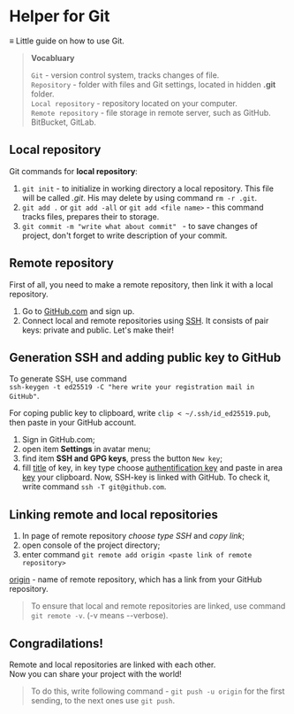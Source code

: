 # Helper for Git
≡ Little guide on how to use Git.

> **Vocabluary**
>
> `Git` - version control system, tracks changes of file.<br>
> `Repository` - folder with files and Git settings, located in hidden **.git** folder.<br>
> `Local repository` - repository located on your computer.<br>
> `Remote repository` - file storage in remote server, such as GitHub. BitBucket, GitLab.<br>

## Local repository

Git commands for **local repository**:
1. `git init` - to initialize in working directory a local repository. This file will be called *.git*. His may delete by using command `rm -r .git`.
2. `git add .` or `git add -all` or `git add <file name>` - this command tracks files, prepares their to storage.
3. `git commit -m "write what about commit" ` - to save changes of project, don't forget to write description of your commit.

## Remote repository

First of all, you need to make a remote repository, then link it with a local repository.
1. Go to [GitHub.com](https://github.com/) and sign up.
2. Connect local and remote repositories using [SSH](https://ru.wikipedia.org/wiki/SSH 'Secure Shell Protocol'). It consists of pair keys: private and public. Let's make their!

## Generation SSH and adding public key to GitHub

To generate SSH, use command <br>
`ssh-keygen -t ed25519 -C "here write your registration mail in GitHub"`.

For coping public key to clipboard, write `clip < ~/.ssh/id_ed25519.pub`, then paste in your GitHub account.
1. Sign in GitHub.com;
2. open item **Settings** in avatar menu;
3. find item **SSH and GPG keys**, press the button `New key`;
4. fill <u>title</u> of key, in key type choose <u>authentification key</u> and paste in area <u>key</u> your clipboard.
Now, SSH-key is linked with GitHub. To check it, write command `ssh -T git@github.com`.

## Linking remote and local repositories

1. In page of remote repository *choose type SSH* and *copy link*;
2. open console of the project directory;
3. enter command `git remote add origin <paste link of remote repository>`

<u>origin</u> - name of remote repository, which has a link from your GitHub repository.
> To ensure that local and remote repositories are linked, use command `git remote -v`. (-v means --verbose).

## Congradilations!
Remote and local repositories are linked with each other.<br>
Now you can share your project with the world!
> To do this, write following command - `git push -u origin` for the first sending, to the next ones use `git push`.